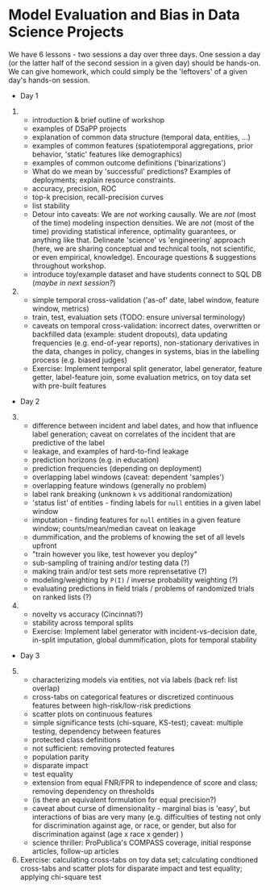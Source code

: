 # Model Evaluation and Bias in Data Science Projects

We have 6 lessons - two sessions a day over three days. One session a day (or 
the latter half of the second session in a given day) should be hands-on. We 
can give homework, which could simply be the 'leftovers' of a given day's 
hands-on session.

- Day 1
 1. * introduction & brief outline of workshop
    * examples of DSaPP projects
    * explanation of common data structure (temporal data, entities, ...)
    * examples of common features (spatiotemporal aggregations, prior behavior, 'static' features like demographics)
    * examples of common outcome definitions ('binarizations')
    * What do we mean by 'successful' predictions? Examples of deployments; explain resource constraints.
    * accuracy, precision, ROC
    * top-k precision, recall-precision curves
    * list stability
    * Detour into caveats: We are _not_ working causally. We are _not_ (most of the time) modeling inspection densities.
      We are _not_ (most of the time) providing statistical inference, optimality guarantees, or anything like that. 
      Delineate 'science' vs 'engineering' approach (here, we are sharing conceptual and technical tools, not 
      scientific, or even empirical, knowledge). Encourage questions & suggestions throughout workshop.
     * introduce toy/example dataset and have students connect to SQL DB (*maybe in next session?*)
 2. * simple temporal cross-validation ('as-of' date, label window, feature window, metrics)
    * train, test, evaluation sets (TODO: ensure universal terminology)
    * caveats on temporal cross-validation: incorrect dates, overwritten or backfilled 
      data (example: student dropouts), data updating frequencies (e.g. end-of-year reports), 
      non-stationary derivatives in the data, changes in policy, changes in systems, bias in the 
      labelling process (e.g. biased judges)
    * Exercise: Implement temporal split generator, label generator, feature getter, label-feature
      join, some evaluation metrics, on toy data set with pre-built features
- Day 2
 3. * difference between incident and label dates, and how that influence label generation; 
      caveat on correlates of the incident that are predictive of the label
    * leakage, and examples of hard-to-find leakage
    * prediction horizons (e.g. in education)
    * prediction frequencies (depending on deployment)
    * overlapping label windows (caveat: dependent 'samples')
    * overlapping feature windows (generally no problem)
    * label rank breaking (unknown `k` vs additional randomization)
    * 'status list' of entities - finding labels for `null` entities in a given label window
    * imputation - finding features for `null` entities in a given feature window; counts/mean/median
      caveat on leakage
    * dummification, and the problems of knowing the set of all levels upfront
    * "train however you like, test however you deploy"
    * sub-sampling of training and/or testing data (?)
    * making train and/or test sets more reprensetative (?)
    * modeling/weighting by `P(I)` / inverse probability weighting (?)
    * evaluating predictions in field trials / problems of randomized trials on ranked
      lists (?)
 4. * novelty vs accuracy (Cincinnati?)
    * stability across temporal splits
    * Exercise: Implement label generator with incident-vs-decision date, in-split imputation, 
      global dummification, plots for temporal stability
- Day 3
 5. * characterizing models via entities, not via labels (back ref: list overlap)
    * cross-tabs on categorical features or discretized continuous features between high-risk/low-risk predictions
    * scatter plots on continuous features
    * simple significance tests (chi-square, KS-test); caveat: multiple testing, dependency between features
    * protected class definitions
    * not sufficient: removing protected features
    * population parity
    * disparate impact
    * test equality
    * extension from equal FNR/FPR to independence of score and class; removing dependency on thresholds
    * (is there an equivalent formulation for equal precision?)
    * caveat about curse of dimensionality - marginal bias is 'easy', but interactions of bias are very many 
      (e.g. difficulties of testing not only for discrimination against age, or race, or gender, but also for 
      discrimination against (age x race x gender) )
    * science thriller: ProPublica's COMPASS coverage, initial response articles, follow-up articles
 6. Exercise: calculating cross-tabs on toy data set; calculating condtioned cross-tabs and scatter plots for 
    disparate impact and test equality; applying chi-square test
